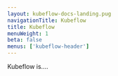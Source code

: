 ```yaml
---
layout: kubeflow-docs-landing.pug
navigationTitle: Kubeflow
title: Kubeflow
menuWeight: 1
beta: false
menus: ['kubeflow-header']
---
```


Kubeflow is.... 

